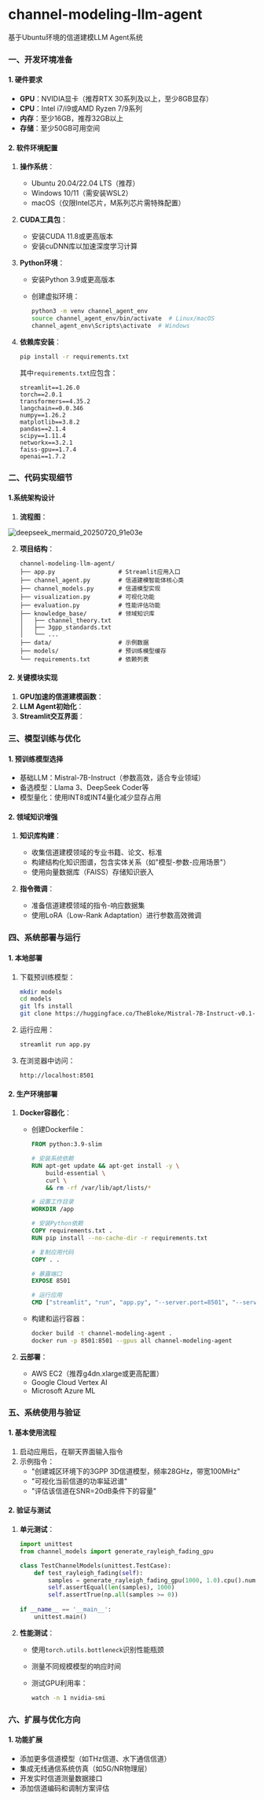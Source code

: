 # channel-modeling-llm-agent
基于Ubuntu环境的信道建模LLM Agent系统
### 一、开发环境准备

#### 1. 硬件要求

- **GPU**：NVIDIA显卡（推荐RTX 30系列及以上，至少8GB显存）
- **CPU**：Intel i7/i9或AMD Ryzen 7/9系列
- **内存**：至少16GB，推荐32GB以上
- **存储**：至少50GB可用空间

#### 2. 软件环境配置

1. **操作系统**：

	- Ubuntu 20.04/22.04 LTS（推荐）
	- Windows 10/11（需安装WSL2）
	- macOS（仅限Intel芯片，M系列芯片需特殊配置）

2. **CUDA工具包**：

	- 安装CUDA 11.8或更高版本
	- 安装cuDNN库以加速深度学习计算

3. **Python环境**：

	- 安装Python 3.9或更高版本

	- 创建虚拟环境：

		```bash
		python3 -m venv channel_agent_env
		source channel_agent_env/bin/activate  # Linux/macOS
		channel_agent_env\Scripts\activate  # Windows
		```

4. **依赖库安装**：

	```bash
	pip install -r requirements.txt
	```

	其中`requirements.txt`应包含：

	```
	streamlit==1.26.0
	torch==2.0.1
	transformers==4.35.2
	langchain==0.0.346
	numpy==1.26.2
	matplotlib==3.8.2
	pandas==2.1.4
	scipy==1.11.4
	networkx==3.2.1
	faiss-gpu==1.7.4
	openai==1.7.2
	```

### 二、代码实现细节
#### 1.系统架构设计

1. **流程图**：

![deepseek_mermaid_20250720_91e03e](./README/deepseek_mermaid_20250720_91e03e.png)

2. **项目结构**：

	```
	channel-modeling-llm-agent/
	├── app.py                  # Streamlit应用入口
	├── channel_agent.py        # 信道建模智能体核心类
	├── channel_models.py       # 信道模型实现
	├── visualization.py        # 可视化功能
	├── evaluation.py           # 性能评估功能
	├── knowledge_base/         # 领域知识库
	│   ├── channel_theory.txt
	│   ├── 3gpp_standards.txt
	│   └── ...
	├── data/                   # 示例数据
	├── models/                 # 预训练模型缓存
	└── requirements.txt        # 依赖列表
	```


#### 2. 关键模块实现

1. **GPU加速的信道建模函数**：
2. **LLM Agent初始化**：
3. **Streamlit交互界面**：

### 三、模型训练与优化

#### 1. 预训练模型选择

- 基础LLM：Mistral-7B-Instruct（参数高效，适合专业领域）
- 备选模型：Llama 3、DeepSeek Coder等
- 模型量化：使用INT8或INT4量化减少显存占用

#### 2. 领域知识增强

1. **知识库构建**：
	- 收集信道建模领域的专业书籍、论文、标准
	- 构建结构化知识图谱，包含实体关系（如"模型-参数-应用场景"）
	- 使用向量数据库（FAISS）存储知识嵌入

2. **指令微调**：
	- 准备信道建模领域的指令-响应数据集
	- 使用LoRA（Low-Rank Adaptation）进行参数高效微调

### 四、系统部署与运行

#### 1. 本地部署

1. 下载预训练模型：

	```bash
	mkdir models
	cd models
	git lfs install
	git clone https://huggingface.co/TheBloke/Mistral-7B-Instruct-v0.1-GGUF
	```

2. 运行应用：

	```bash
	streamlit run app.py
	```

3. 在浏览器中访问：

	```
	http://localhost:8501
	```

#### 2. 生产环境部署

1. **Docker容器化**：

	- 创建Dockerfile：

		```dockerfile
		FROM python:3.9-slim
		
		# 安装系统依赖
		RUN apt-get update && apt-get install -y \
		    build-essential \
		    curl \
		    && rm -rf /var/lib/apt/lists/*
		
		# 设置工作目录
		WORKDIR /app
		
		# 安装Python依赖
		COPY requirements.txt .
		RUN pip install --no-cache-dir -r requirements.txt
		
		# 复制应用代码
		COPY . .
		
		# 暴露端口
		EXPOSE 8501
		
		# 运行应用
		CMD ["streamlit", "run", "app.py", "--server.port=8501", "--server.address=0.0.0.0"]
		```

	- 构建和运行容器：

		```bash
		docker build -t channel-modeling-agent .
		docker run -p 8501:8501 --gpus all channel-modeling-agent
		```

2. **云部署**：

	- AWS EC2（推荐g4dn.xlarge或更高配置）
	- Google Cloud Vertex AI
	- Microsoft Azure ML

### 五、系统使用与验证

#### 1. 基本使用流程

1. 启动应用后，在聊天界面输入指令
2. 示例指令：
	- "创建城区环境下的3GPP 3D信道模型，频率28GHz，带宽100MHz"
	- "可视化当前信道的功率延迟谱"
	- "评估该信道在SNR=20dB条件下的容量"

#### 2. 验证与测试

1. **单元测试**：

	```python
	import unittest
	from channel_models import generate_rayleigh_fading_gpu
	
	class TestChannelModels(unittest.TestCase):
	    def test_rayleigh_fading(self):
	        samples = generate_rayleigh_fading_gpu(1000, 1.0).cpu().numpy()
	        self.assertEqual(len(samples), 1000)
	        self.assertTrue(np.all(samples >= 0))
	        
	if __name__ == '__main__':
	    unittest.main()
	```

2. **性能测试**：

	- 使用`torch.utils.bottleneck`识别性能瓶颈

	- 测量不同规模模型的响应时间

	- 测试GPU利用率：

		```bash
		watch -n 1 nvidia-smi
		```

### 六、扩展与优化方向

#### 1. 功能扩展

- 添加更多信道模型（如THz信道、水下通信信道）
- 集成无线通信系统仿真（如5G/NR物理层）
- 开发实时信道测量数据接口
- 添加信道编码和调制方案评估
